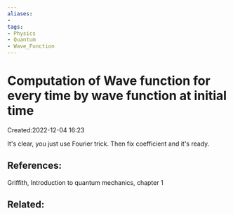 ```yaml
---
aliases: 
- 
tags:
- Physics
- Quantum
- Wave_Function
---
```


# Computation of Wave function for every time by wave function at initial time
Created:2022-12-04 16:23

It's clear, you just use Fourier trick.  Then fix  coefficient and it's ready.

## References:
Griffith, Introduction to quantum mechanics, chapter 1

## Related:




